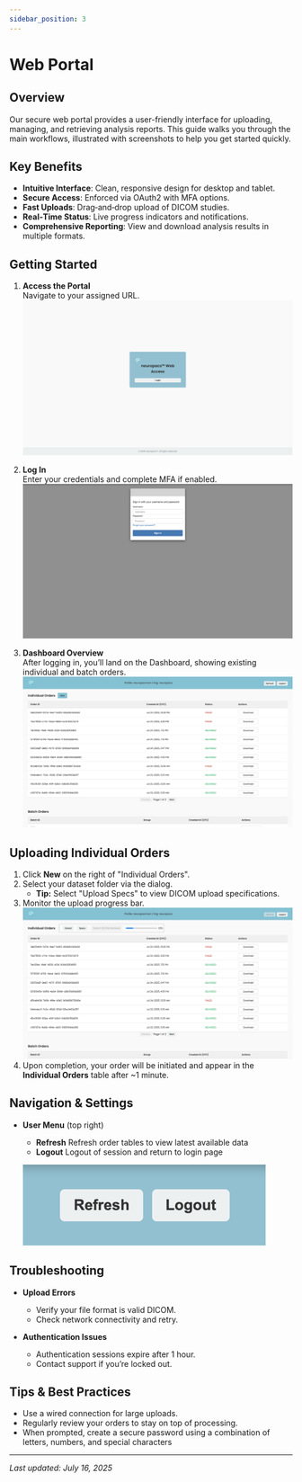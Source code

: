 ```yaml
---
sidebar_position: 3
---
```


# Web Portal

## Overview

Our secure web portal provides a user-friendly interface for uploading, managing, and retrieving analysis reports. This guide walks you through the main workflows, illustrated with screenshots to help you get started quickly.

## Key Benefits

- **Intuitive Interface**: Clean, responsive design for desktop and tablet.
- **Secure Access**: Enforced via OAuth2 with MFA options.
- **Fast Uploads**: Drag‑and‑drop upload of DICOM studies.
- **Real‑Time Status**: Live progress indicators and notifications.
- **Comprehensive Reporting**: View and download analysis results in multiple formats.

## Getting Started

1. **Access the Portal**  
   Navigate to your assigned URL.
   ![Landing Page](/img/landing_page.png)

2. **Log In**  
   Enter your credentials and complete MFA if enabled.  
   ![Login Page](/img/cognito_auth_page.png)

3. **Dashboard Overview**  
   After logging in, you’ll land on the Dashboard, showing existing individual and batch orders.  
   ![Dashboard Overview](/img/main_page.png)

## Uploading Individual Orders

1. Click **New** on the right of "Individual Orders".
2. Select your dataset folder via the dialog.
   - **Tip:** Select "Upload Specs" to view DICOM upload specifications.
3. Monitor the upload progress bar.  
   ![Upload Progress](/img/portal_upload.png)
4. Upon completion, your order will be initiated and appear in the **Individual Orders** table after ~1 minute.

## Navigation & Settings

- **User Menu** (top right)

  - **Refresh** Refresh order tables to view latest available data
  - **Logout** Logout of session and return to login page

  ![Settings Panel](/img/user_menu.png)

## Troubleshooting

- **Upload Errors**

  - Verify your file format is valid DICOM.
  - Check network connectivity and retry.

- **Authentication Issues**
  - Authentication sessions expire after 1 hour.
  - Contact support if you’re locked out.

## Tips & Best Practices

- Use a wired connection for large uploads.
- Regularly review your orders to stay on top of processing.
- When prompted, create a secure password using a combination of letters, numbers, and special characters

---

_Last updated: July 16, 2025_
